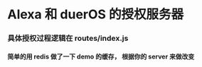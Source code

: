 # Alexa 和 duerOS 的授权服务器

### 具体授权过程逻辑在 routes/index.js

#### 简单的用 redis 做了一下 demo 的缓存， 根据你的 server 来做改变